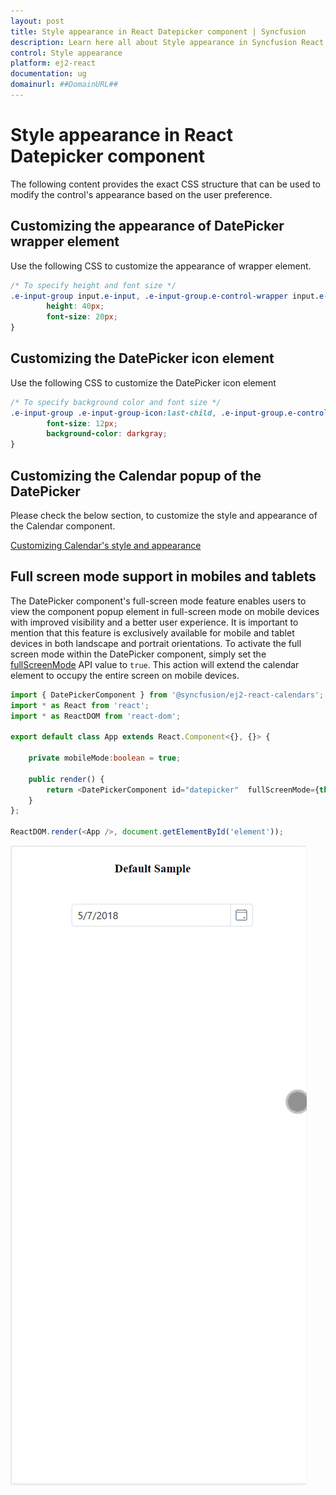 ```yaml
---
layout: post
title: Style appearance in React Datepicker component | Syncfusion
description: Learn here all about Style appearance in Syncfusion React Datepicker component of Syncfusion Essential JS 2 and more.
control: Style appearance 
platform: ej2-react
documentation: ug
domainurl: ##DomainURL##
---
```


# Style appearance in React Datepicker component

The following content provides the exact CSS structure that can be used to modify the control's appearance based on the user preference.

## Customizing the appearance of DatePicker wrapper element

Use the following CSS to customize the appearance of wrapper element.

```css
/* To specify height and font size */
.e-input-group input.e-input, .e-input-group.e-control-wrapper input.e-input {
        height: 40px;
        font-size: 20px;
}
```

## Customizing the DatePicker icon element

Use the following CSS to customize the DatePicker icon element

```css
/* To specify background color and font size */
.e-input-group .e-input-group-icon:last-child, .e-input-group.e-control-wrapper .e-input-group-icon:last-child {
        font-size: 12px;
        background-color: darkgray;
}
```

## Customizing the Calendar popup of the DatePicker

Please check the below section, to customize the style and appearance of the Calendar component.

[Customizing Calendar's style and appearance](../calendar/style-appearance)

## Full screen mode support in mobiles and tablets

The DatePicker component's full-screen mode feature enables users to view the component popup element in full-screen mode on mobile devices with improved visibility and a better user experience. It is important to mention that this feature is exclusively available for mobile and tablet devices in both landscape and portrait orientations. To activate the full screen mode within the DatePicker component, simply set the [fullScreenMode](https://ej2.syncfusion.com/react/documentation/api/datepicker/#fullScreenMode) API value to `true`. This action will extend the calendar element to occupy the entire screen on mobile devices.

```typescript
import { DatePickerComponent } from '@syncfusion/ej2-react-calendars';
import * as React from 'react';
import * as ReactDOM from 'react-dom';

export default class App extends React.Component<{}, {}> {

    private mobileMode:boolean = true;

    public render() {
        return <DatePickerComponent id="datepicker"  fullScreenMode={this.mobileMode} placeholder='Enter date' />
    }
};

ReactDOM.render(<App />, document.getElementById('element'));
```

![DatePickerFullScreen](../images/DatePickerFullScreen.gif)